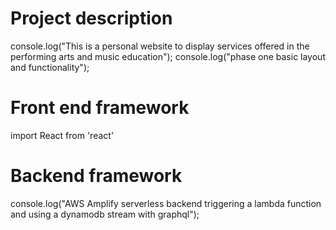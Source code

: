 # Project description
console.log("This is a personal website to display services offered in the performing arts and music education");
console.log("phase one basic layout and functionality");

# Front end framework
import React from 'react'

# Backend framework
console.log("AWS Amplify serverless backend triggering a lambda function and using a dynamodb stream with graphql");
